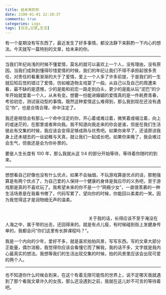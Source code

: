 ```yaml
---
title: 给未来的你
date: 2100-01-01 22:10:37
comments: true
categories: Logs
tags: [日志,记录,生活]
---
```

有一个星期没有写东西了，最近发生了好多事情，都没法静下来斟酌一下内心的想法。今天就写一篇特别的文章，给未来的你。 
 <!--more-->  

---
当我们年纪尚浅的时候不懂爱情，莫名的就可以喜欢上一个人，没有理由，没有原因。当我们成熟到懂得珍惜爱情的时候，我们的年纪让我们不得不承担起很多责任，对责任的看重渐渐的大于了爱情，爱上一个人多了许多前提，于是我们的一生就后知后觉的错过了爱情，仿如被造物主戏耍了一般。从自己以及自己的周遭来看，最不缺的是遗憾，少的是能和初恋一路走到白头，更少的是能从玩“泥巴”的少年开始就爱着一个人，从未有变。想要一份能进婚姻的爱情真的是一件耗费青春，考验初恋，测试驱动型的事情。既然这种爱情这么难得到，那么我到现在还没有遇见“你”，也是合情合理，命中注定了。

我还是相信会有那么一个命中注定的你，开心着或难过着，微笑着或啜泣着，向上的或迷茫的，在那里或者奔向我。我不知道向我走来的你会是谁，但是在我们生活彼此有交集的时候，我应该会变得足够成熟与优秀吧。如果你来早了，还请原谅我身上还未褪去的一丝幼稚与天真，就让我们一起成长吧。如果你来晚了，我会难过会生气，但我还是会为你补票的。  

要是人生长度有 100 年，那么我就从这 1/4 的部分开始等待，等待着你随时的到来。  

---
想想看自己好像也没有什么优点，如果不会抽烟，不玩游戏算是优点的话，那勉强算是有两个优点了，为自己爱的人保持一个健康的身体是我应尽的义务吧，至于游戏那是真的不喜欢玩了。我希望未来的你不是一个“网瘾少女”，一直很羡慕的一种生活场景是在我看书倦了，代码写累了，望向你的时候，你能回以柔柔的一笑。因为我觉得这才是润物细无声的温柔。  
<font color=white>
关于地域问题，我觉得你应该会是一个南方的姑娘。要是可以最好在浙江省内，这样你要是难过生气了，我也能第一时间赶到你身边。不能见面的话，也能加个亲情网，在想你的时候就可以从白天煲到黑夜。
</font>
关于我的话，长得应该不至于淹没在人海之中，属于带的出去，还回得来的。就是有点儿瘦，有时候碰到街上发健身传单的，我都会问“你们这里有长胖课程吗？”。  

我是一个内向的少年，爱好不多，就是喜欢拍拍风景，写写东西。写的文章大部分正能量，偶尔消极，我觉得你应该会看懂它而了解我，我的话不多，文字就是我内心最真实的想法。我想等我们的生活出现交集的时候，拍的风景里应该会出现可爱的两个人。  

---
也不知道你什么时候会到来，在这个有着无限可能性的世界上，说不定哪天我就遇到了那个看我文章许久的女孩，那么还没遇到之前，我就在这儿妙不可言的等待着吧。
